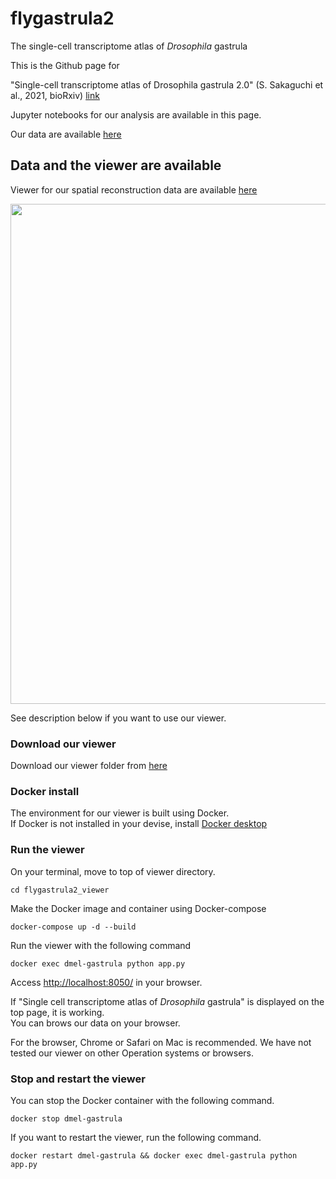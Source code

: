 # flygastrula2
The single-cell transcriptome atlas of *Drosophila* gastrula

This is the Github page for

"Single-cell transcriptome atlas of Drosophila gastrula 2.0" (S. Sakaguchi et al., 2021, bioRxiv)
[link](https://www.biorxiv.org/content/10.1101/2021.12.27.474293v1)

Jupyter notebooks for our analysis are available in this page.

Our data are available [here](http://example.com)

## Data and the viewer are available

Viewer for our spatial reconstruction data are available [here](http://example.com)

<img src="./sample_movie_20230306_trimmed.gif" width = 800>

See description below if you want to use our viewer.

### Download our viewer

Download our viewer folder from [here](http://example.com)

### Docker install

The environment for our viewer is built using Docker.  
 If Docker is not installed in your devise, install [Docker desktop](https://docs.docker.com/engine/install/)

### Run the viewer

On your terminal, move to top of viewer directory.
```
cd flygastrula2_viewer
```

Make the Docker image and container using Docker-compose

```
docker-compose up -d --build  
```

Run the viewer with the following command

```
docker exec dmel-gastrula python app.py
```

Access [http://localhost:8050/](http://localhost:8050/) in your browser.

If "Single cell transcriptome atlas of *Drosophila* gastrula" is displayed on the top page, it is working.  
You can brows our data on your browser.



For the browser, Chrome or Safari on Mac is recommended. We have not tested our viewer on other Operation systems or browsers.

### Stop and restart the viewer
You can stop the Docker container with the following command.
```
docker stop dmel-gastrula
```

If you want to restart the viewer, run the following command.
```
docker restart dmel-gastrula && docker exec dmel-gastrula python app.py
```
